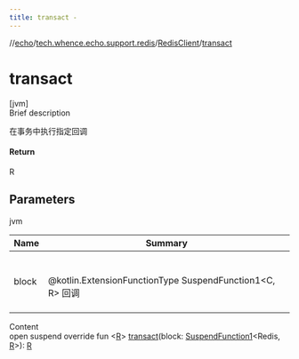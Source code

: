 ```yaml
---
title: transact -
---
```

//[echo](../../index.md)/[tech.whence.echo.support.redis](../index.md)/[RedisClient](index.md)/[transact](transact.md)



# transact  
[jvm]  
Brief description  


在事务中执行指定回调



#### Return  


R



## Parameters  
  
jvm  
  
|  Name|  Summary| 
|---|---|
| block| <br><br>@kotlin.ExtensionFunctionType SuspendFunction1<C, R> 回调<br><br>
  
  
Content  
open suspend override fun <[R](transact.md)> [transact](transact.md)(block: [SuspendFunction1](https://kotlinlang.org/api/latest/jvm/stdlib/kotlin.coroutines/-suspend-function1/index.html)<Redis, [R](transact.md)>): [R](transact.md)  



